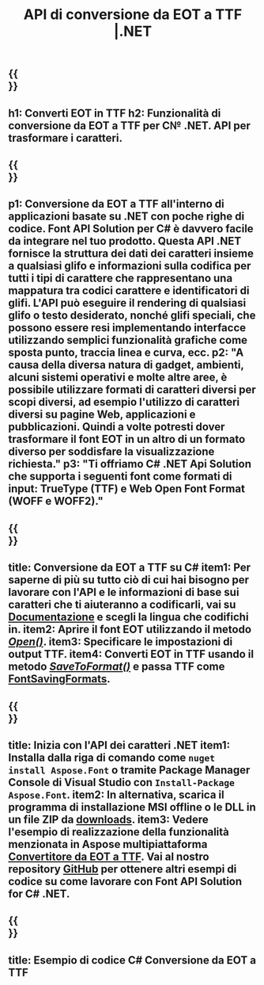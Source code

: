 ﻿---
translation: true
template: /_templates/conversion-child-net.md
title: API di conversione da EOT a TTF |.NET
description: Converti EOT in TTF utilizzando .NET API su Windows. Integra questa funzionalità di conversione dei caratteri EOT in TTF nativa nella tua soluzione.
keywords: da eot a ttf api, soluzione eot2ttf, da eot a ttf net
url: /net/conversion/eot-to-ttf/
family: font
platformtag: net
feature: conversion
otherformats: WOFF WOFF2
---

{{<section banner>}}
---
h1: Converti EOT in TTF
h2: Funzionalità di conversione da EOT a TTF per C№ .NET. API per trasformare i caratteri.
---

{{<section overview>}}
---
p1: Conversione da EOT a TTF all'interno di applicazioni basate su .NET con poche righe di codice. Font API Solution per С# è davvero facile da integrare nel tuo prodotto. Questa API .NET fornisce la struttura dei dati dei caratteri insieme a qualsiasi glifo e informazioni sulla codifica per tutti i tipi di carattere che rappresentano una mappatura tra codici carattere e identificatori di glifi. L'API può eseguire il rendering di qualsiasi glifo o testo desiderato, nonché glifi speciali, che possono essere resi implementando interfacce utilizzando semplici funzionalità grafiche come sposta punto, traccia linea e curva, ecc.
p2: "A causa della diversa natura di gadget, ambienti, alcuni sistemi operativi e molte altre aree, è possibile utilizzare formati di caratteri diversi per scopi diversi, ad esempio l'utilizzo di caratteri diversi su pagine Web, applicazioni e pubblicazioni. Quindi a volte potresti dover trasformare il font EOT in un altro di un formato diverso per soddisfare la visualizzazione richiesta."
p3: "Ti offriamo С# .NET Api Solution che supporta i seguenti font come formati di input: TrueType (TTF) e Web Open Font Format (WOFF e WOFF2)."
---

{{<section feature1>}}
---
title: Conversione da EOT a TTF su C#
item1: Per saperne di più su tutto ciò di cui hai bisogno per lavorare con l'API e le informazioni di base sui caratteri che ti aiuteranno a codificarli, vai su [Documentazione](https://docs.aspose.com/font/) e scegli la lingua che codifichi in.
item2: Aprire il font EOT utilizzando il metodo [*Open()*](https://reference.aspose.com/font/net/aspose.font/font/methods/open/index).
item3: Specificare le impostazioni di output TTF.
item4: Converti EOT in TTF usando il metodo [*SaveToFormat()*](https://reference.aspose.com/font/net/aspose.font/font/methods/savetoformat) e passa TTF come [FontSavingFormats](https://reference.aspose.com/font/net/aspose.font/fontsavingformats).
---

{{<section feature2>}}
---
title: Inizia con l'API dei caratteri .NET
item1: Installa dalla riga di comando come ```nuget install Aspose.Font``` o tramite Package Manager Console di Visual Studio con ```Install-Package Aspose.Font```.
item2: In alternativa, scarica il programma di installazione MSI offline o le DLL in un file ZIP da [downloads](https://downloads.aspose.com/font/net).
item3: Vedere l'esempio di realizzazione della funzionalità menzionata in Aspose  multipiattaforma [Convertitore da EOT a TTF](https://products.aspose.app/font/conversion/eot-to-ttf). Vai al nostro repository [GitHub](https://github.com/aspose-font/Aspose.Font-Documentation/tree/master/net-examples) per ottenere altri esempi di codice su come lavorare con Font API Solution for C# .NET.
---

{{<section codeexample>}}
---
title: Esempio di codice C# Conversione da EOT a TTF
---